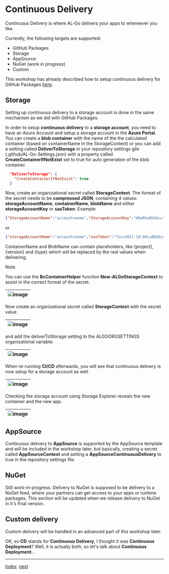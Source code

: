 # Continuous Delivery

Continuous Delivery is where AL-Go delivers your apps to whereever you like.

Currently, the following targets are supported:

- GitHub Packages
- Storage
- AppSource
- NuGet (work in progress)
- Custom

This workshop has already described how to setup continuous delivery for GitHub Packages [here](Dependencies2.md).

## Storage

Setting up continuous delivery to a storage account is done in the same mechanism as we did with GitHub Packages.

In order to setup **continuous delivery** to a **storage account**, you need to have an Azure Account and setup a storage account in the **Azure Portal**. You can create a **blob container** with the name of the the calculated container (based on containerName in the StorageContext) or you can add a setting called **DeliverToStorage** in your repository settings gile (.github/AL-Go-Settings.json) with a property called **CreateContainerIfNotExist** set to true for auto generation of the blob container.

```json
  "DeliverToStorage": {
    "CreateContainerIfNotExist": true
  }
```

Now, create an organizational secret called **StorageContext**. The format of the secret needs to be **compressed JSON**, containing 4 values: **storageAccountName**, **containerName**, **blobName** and either **storageAccountKey** or **sasToken**. Example:

```json
{"StorageAccountName":"accountnanme","StorageAccountKey":"HOaRhoNXXX==","containerName":"{project}","blobName":"{version}/{project}-{type}.zip"}
```

or

```json
{"storageAccountName":"accountnanme","sasToken":"?sv=2021-10-04\u0026ss=b\u0026srt=sco...","containerName":"{project}","blobName":"{version}/{project}-{type}.zip"}
```

ContainerName and BlobName can contain placeholders, like {project}, {version} and {type} which will be replaced by the real values when delivering.

> [!NOTE]
> You can use the **BcContainerHelper** function **New-ALGoStorageContext** to assist in the correct format of the secret.

| ![image](https://github.com/microsoft/AL-Go/assets/10775043/7287e068-b2d5-4fc2-b428-d0ddd4ffa0e3) |
|-|

Now create an organizational secret called **StorageContext** with the secret value.

| ![image](https://github.com/microsoft/AL-Go/assets/10775043/3e5b4ddc-bff2-4cf5-9b2a-1a3696189eaf) |
|-|

and add the deliverToStorage setting to the ALGOORGSETTINGS organizational variable:

| ![image](https://github.com/microsoft/AL-Go/assets/10775043/6b7b4072-67d0-40b2-87ae-bfa2d130162b) |
|-|

When re-running **CI/CD** afterwards, you will see that continuous delivery is now setup for a storage account as well

| ![image](https://github.com/microsoft/AL-Go/assets/10775043/def2c115-e8c2-46dd-a7f8-4f745a93c2fb) |
|-|

Checking the storage account using Storage Explorer reveals the new container and the new app.

| ![image](https://github.com/microsoft/AL-Go/assets/10775043/5b8317ca-64c2-4c10-9cf2-53bf61c4af07) |
|-|

## AppSource

Continuous delivery to **AppSource** is supported by the AppSource template and will be included in the workshop later, but basically, creating a secret called **AppSourceContext** and setting a **AppSourceContinuousDelivery** to true in the repository settings file.

## NuGet

Still work-in-progress. Delivery to NuGet is supposed to be delivery to a NuGet feed, where your partners can get access to your apps or runtime packages. This section will be updated when we release delivery to NuGet in it's final version.

## Custom delivery

Custom delivery will be handled in an advanced part of this workshop later.

OK, so **CD** stands for **Continuous Delivery**, I thought it was **Continuous Deployment**? Well, it is actually both, so let's talk about **Continuous Deployment**...

______________________________________________________________________

[Index](Index.md)  [next](ContinuousDeployment.md)

